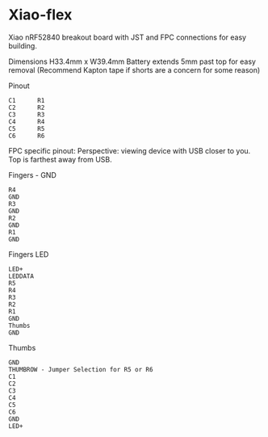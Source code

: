 # Xiao-flex
Xiao nRF52840 breakout board with JST and FPC connections for easy building.


Dimensions
H33.4mm x W39.4mm
Battery extends 5mm past top for easy removal (Recommend Kapton tape if shorts are a concern for some reason)

Pinout

	C1		R1
	C2		R2
	C3		R3
 	C4		R4
	C5		R5
	C6		R6

FPC specific pinout:
  Perspective: viewing device with USB closer to you. Top is farthest away from USB.

Fingers - GND

	R4
	GND
	R3
	GND
	R2
	GND
	R1
	GND

Fingers LED

	LED+
 	LEDDATA
	R5
 	R4
 	R3
 	R2
 	R1
 	GND
 	Thumbs
 	GND

Thumbs

	GND
 	THUMBROW - Jumper Selection for R5 or R6
	C1
	C2
	C3
	C4
	C5
	C6
	GND
	LED+
